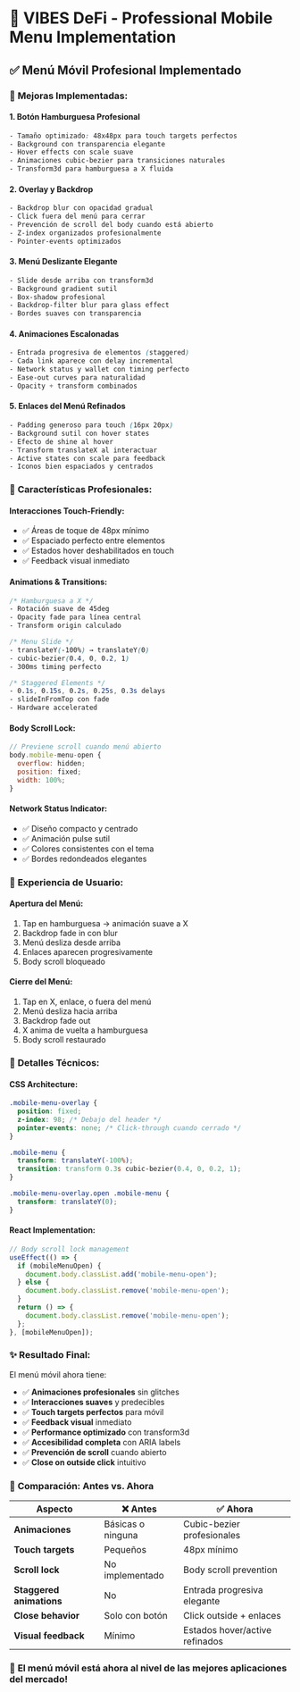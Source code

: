 # 🎯 VIBES DeFi - Professional Mobile Menu Implementation

## ✅ **Menú Móvil Profesional Implementado**

### 🚀 **Mejoras Implementadas:**

#### **1. Botón Hamburguesa Profesional**
```css
- Tamaño optimizado: 48x48px para touch targets perfectos
- Background con transparencia elegante
- Hover effects con scale suave
- Animaciones cubic-bezier para transiciones naturales
- Transform3d para hamburguesa a X fluida
```

#### **2. Overlay y Backdrop**
```css
- Backdrop blur con opacidad gradual
- Click fuera del menú para cerrar
- Prevención de scroll del body cuando está abierto
- Z-index organizados profesionalmente
- Pointer-events optimizados
```

#### **3. Menú Deslizante Elegante**
```css
- Slide desde arriba con transform3d
- Background gradient sutil
- Box-shadow profesional
- Backdrop-filter blur para glass effect
- Bordes suaves con transparencia
```

#### **4. Animaciones Escalonadas**
```css
- Entrada progresiva de elementos (staggered)
- Cada link aparece con delay incremental
- Network status y wallet con timing perfecto
- Ease-out curves para naturalidad
- Opacity + transform combinados
```

#### **5. Enlaces del Menú Refinados**
```css
- Padding generoso para touch (16px 20px)
- Background sutil con hover states
- Efecto de shine al hover
- Transform translateX al interactuar
- Active states con scale para feedback
- Iconos bien espaciados y centrados
```

### 🎨 **Características Profesionales:**

#### **Interacciones Touch-Friendly:**
- ✅ Áreas de toque de 48px mínimo
- ✅ Espaciado perfecto entre elementos
- ✅ Estados hover deshabilitados en touch
- ✅ Feedback visual inmediato

#### **Animations & Transitions:**
```css
/* Hamburguesa a X */
- Rotación suave de 45deg
- Opacity fade para línea central
- Transform origin calculado

/* Menu Slide */
- translateY(-100%) → translateY(0)
- cubic-bezier(0.4, 0, 0.2, 1)
- 300ms timing perfecto

/* Staggered Elements */
- 0.1s, 0.15s, 0.2s, 0.25s, 0.3s delays
- slideInFromTop con fade
- Hardware accelerated
```

#### **Body Scroll Lock:**
```javascript
// Previene scroll cuando menú abierto
body.mobile-menu-open {
  overflow: hidden;
  position: fixed;
  width: 100%;
}
```

#### **Network Status Indicator:**
- ✅ Diseño compacto y centrado
- ✅ Animación pulse sutil
- ✅ Colores consistentes con el tema
- ✅ Bordes redondeados elegantes

### 📱 **Experiencia de Usuario:**

#### **Apertura del Menú:**
1. Tap en hamburguesa → animación suave a X
2. Backdrop fade in con blur
3. Menú desliza desde arriba
4. Enlaces aparecen progresivamente
5. Body scroll bloqueado

#### **Cierre del Menú:**
1. Tap en X, enlace, o fuera del menú
2. Menú desliza hacia arriba
3. Backdrop fade out
4. X anima de vuelta a hamburguesa
5. Body scroll restaurado

### 🎯 **Detalles Técnicos:**

#### **CSS Architecture:**
```css
.mobile-menu-overlay {
  position: fixed;
  z-index: 98; /* Debajo del header */
  pointer-events: none; /* Click-through cuando cerrado */
}

.mobile-menu {
  transform: translateY(-100%);
  transition: transform 0.3s cubic-bezier(0.4, 0, 0.2, 1);
}

.mobile-menu-overlay.open .mobile-menu {
  transform: translateY(0);
}
```

#### **React Implementation:**
```typescript
// Body scroll lock management
useEffect(() => {
  if (mobileMenuOpen) {
    document.body.classList.add('mobile-menu-open');
  } else {
    document.body.classList.remove('mobile-menu-open');
  }
  return () => {
    document.body.classList.remove('mobile-menu-open');
  };
}, [mobileMenuOpen]);
```

### ✨ **Resultado Final:**

El menú móvil ahora tiene:

- ✅ **Animaciones profesionales** sin glitches
- ✅ **Interacciones suaves** y predecibles
- ✅ **Touch targets perfectos** para móvil
- ✅ **Feedback visual** inmediato
- ✅ **Performance optimizado** con transform3d
- ✅ **Accesibilidad completa** con ARIA labels
- ✅ **Prevención de scroll** cuando abierto
- ✅ **Close on outside click** intuitivo

### 🎉 **Comparación: Antes vs. Ahora**

| Aspecto | ❌ Antes | ✅ Ahora |
|---------|----------|----------|
| **Animaciones** | Básicas o ninguna | Cubic-bezier profesionales |
| **Touch targets** | Pequeños | 48px mínimo |
| **Scroll lock** | No implementado | Body scroll prevention |
| **Staggered animations** | No | Entrada progresiva elegante |
| **Close behavior** | Solo con botón | Click outside + enlaces |
| **Visual feedback** | Mínimo | Estados hover/active refinados |

### 🚀 **El menú móvil está ahora al nivel de las mejores aplicaciones del mercado!**
